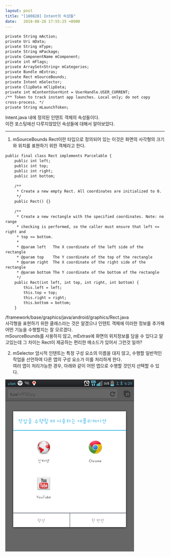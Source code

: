 ```yaml
---
layout: post
title: "[180828] Intent의 속성들"
date:   2018-08-28 17:55:25 +0900
---
```


~~~
private String mAction;
private Uri mData;
private String mType;
private String mPackage;
private ComponentName mComponent;
private int mFlags;
private ArraySet<String> mCategories;
private Bundle mExtras;
private Rect mSourceBounds;
private Intent mSelector;
private ClipData mClipData;
private int mContentUserHint = UserHandle.USER_CURRENT;
/** Token to track instant app launches. Local only; do not copy cross-process. */
private String mLaunchToken;
~~~

Intent.java 내에 정의된 인텐트 객체의 속성들이다.<br>
이전 포스팅에선 다루지않았던 속성들에 대해서 알아보았다.

---

1. mSourceBounds
Rect이란 타입으로 정의되어 있는 이것은 화면의 사각형의 크기와 위치를 표현하기 위한 객체라고 한다.<br>

~~~
public final class Rect implements Parcelable {
    public int left;
    public int top;
    public int right;
    public int bottom;

    /**
     * Create a new empty Rect. All coordinates are initialized to 0.
     */
    public Rect() {}

    /**
     * Create a new rectangle with the specified coordinates. Note: no range
     * checking is performed, so the caller must ensure that left <= right and
     * top <= bottom.
     *
     * @param left   The X coordinate of the left side of the rectangle
     * @param top    The Y coordinate of the top of the rectangle
     * @param right  The X coordinate of the right side of the rectangle
     * @param bottom The Y coordinate of the bottom of the rectangle
     */
    public Rect(int left, int top, int right, int bottom) {
        this.left = left;
        this.top = top;
        this.right = right;
        this.bottom = bottom;
    }
~~~
/framework/base/graphics/java/android/graphics/Rect.java<br>
사각형을 표현하기 위한 클래스라는 것은 알겠으나 인텐트 객체에 이러한 정보를 추가해 어떤 기능을 수행할지는 잘 모르겠다.<br>
mSourceBounds를 사용하지 않고, mExtras에 화면의 위치정보를 담을 수 있다고 알고있는데 그 차이는 Rect이 제공하는 편리한 메소드가 있어서 그런것 일까?

2. mSelector
암시적 인텐트는 특정 구성 요소의 이름을 대지 않고, 수행할 일반적인 작업을 선언하여 다른 앱의 구성 요소가 이를 처리하게 한다.<br>
여러 앱이 처리가능한 경우, 아래와 같이 어떤 앱으로 수행할 것인지 선택할 수 있다.<br>
<img src="/assets/images/ss.png">
